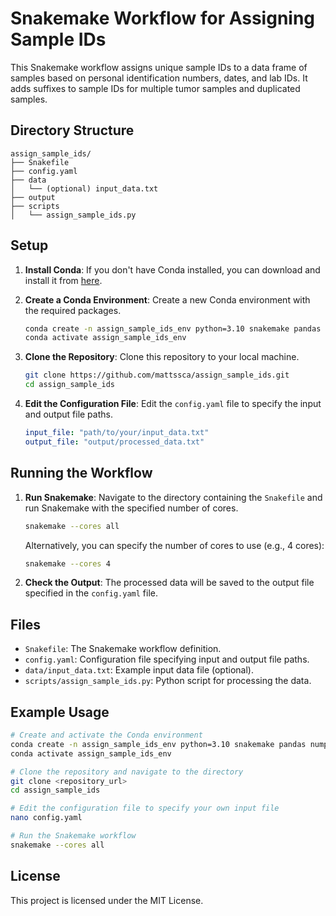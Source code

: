 # Snakemake Workflow for Assigning Sample IDs

This Snakemake workflow assigns unique sample IDs to a data frame of samples based on personal identification numbers, dates, and lab IDs. It adds suffixes to sample IDs for multiple tumor samples and duplicated samples.

## Directory Structure

```
assign_sample_ids/
├── Snakefile
├── config.yaml
├── data
│   └── (optional) input_data.txt
├── output
├── scripts
│   └── assign_sample_ids.py
```

## Setup

1. **Install Conda**: If you don't have Conda installed, you can download and install it from [here](https://docs.conda.io/projects/conda/en/latest/user-guide/install/index.html).

2. **Create a Conda Environment**: Create a new Conda environment with the required packages.

   ```sh
   conda create -n assign_sample_ids_env python=3.10 snakemake pandas numpy pyyaml
   conda activate assign_sample_ids_env
   ```

3. **Clone the Repository**: Clone this repository to your local machine.

   ```sh
   git clone https://github.com/mattssca/assign_sample_ids.git
   cd assign_sample_ids
   ```

4. **Edit the Configuration File**: Edit the `config.yaml` file to specify the input and output file paths.

   ```yaml
   input_file: "path/to/your/input_data.txt"
   output_file: "output/processed_data.txt"
   ```

## Running the Workflow

1. **Run Snakemake**: Navigate to the directory containing the `Snakefile` and run Snakemake with the specified number of cores.

   ```sh
   snakemake --cores all
   ```

   Alternatively, you can specify the number of cores to use (e.g., 4 cores):

   ```sh
   snakemake --cores 4
   ```

2. **Check the Output**: The processed data will be saved to the output file specified in the `config.yaml` file.

## Files

- `Snakefile`: The Snakemake workflow definition.
- `config.yaml`: Configuration file specifying input and output file paths.
- `data/input_data.txt`: Example input data file (optional).
- `scripts/assign_sample_ids.py`: Python script for processing the data.

## Example Usage

```sh
# Create and activate the Conda environment
conda create -n assign_sample_ids_env python=3.10 snakemake pandas numpy pyyaml
conda activate assign_sample_ids_env

# Clone the repository and navigate to the directory
git clone <repository_url>
cd assign_sample_ids

# Edit the configuration file to specify your own input file
nano config.yaml

# Run the Snakemake workflow
snakemake --cores all
```

## License

This project is licensed under the MIT License.